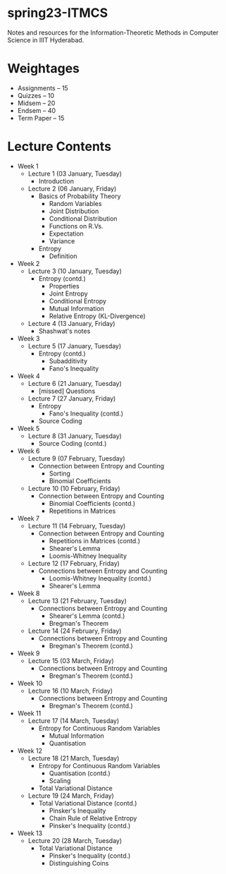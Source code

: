 # spring23-ITMCS
Notes and resources for the Information-Theoretic Methods in Computer Science in IIIT Hyderabad.

# Weightages
* Assignments – 15
* Quizzes – 10
* Midsem – 20
* Endsem – 40
* Term Paper – 15

# Lecture Contents
* Week 1
    * Lecture 1 (03 January, Tuesday)
        - Introduction
    * Lecture 2 (06 January, Friday)
        - Basics of Probability Theory
            - Random Variables
            - Joint Distribution
            - Conditional Distribution
            - Functions on R.Vs.
            - Expectation
            - Variance
        - Entropy
            - Definition
* Week 2
    * Lecture 3 (10 January, Tuesday)
        - Entropy (contd.)
            - Properties
            - Joint Entropy
            - Conditional Entropy
            - Mutual Information
            - Relative Entropy (KL-Divergence)
    * Lecture 4 (13 January, Friday)
        - Shashwat's notes
* Week 3
    * Lecture 5 (17 January, Tuesday)
        - Entropy (contd.)
            - Subadditivity
            - Fano's Inequality
* Week 4
    * Lecture 6 (21 January, Tuesday)
        - [missed] Questions
    * Lecture 7 (27 January, Friday)
        - Entropy
            - Fano's Inequality (contd.)
        - Source Coding
* Week 5
    * Lecture 8 (31 January, Tuesday)
        - Source Coding (contd.)
* Week 6
    * Lecture 9 (07 February, Tuesday)
        - Connection between Entropy and Counting
            - Sorting
            - Binomial Coefficients
    * Lecture 10 (10 February, Friday)
        - Connection between Entropy and Counting
            - Binomial Coefficients (contd.)
            - Repetitions in Matrices
* Week 7
    * Lecture 11 (14 February, Tuesday)
        - Connection between Entropy and Counting
            - Repetitions in Matrices (contd.)
            - Shearer's Lemma
            - Loomis-Whitney Inequality
    * Lecture 12 (17 February, Friday)
        - Connections between Entropy and Counting
            - Loomis-Whitney Inequality (contd.)
            - Shearer's Lemma
* Week 8
    * Lecture 13 (21 February, Tuesday)
        - Connections between Entropy and Counting
            - Shearer's Lemma (contd.)
            - Bregman's Theorem
    * Lecture 14 (24 February, Friday)
        - Connections between Entropy and Counting
            - Bregman's Theorem (contd.)
* Week 9
    * Lecture 15 (03 March, Friday)
        - Connections between Entropy and Counting
            - Bregman's Theorem (contd.)
* Week 10
    * Lecture 16 (10 March, Friday)
        - Connections between Entropy and Counting
            - Bregman's Theorem (contd.)
* Week 11
    * Lecture 17 (14 March, Tuesday)
        - Entropy for Continuous Random Variables
            - Mutual Information
            - Quantisation
* Week 12
    * Lecture 18 (21 March, Tuesday)
        - Entropy for Continuous Random Variables
            - Quantisation (contd.)
            - Scaling
        - Total Variational Distance
    * Lecture 19 (24 March, Friday)
        - Total Variational Distance (contd.)
            - Pinsker's Inequality
            - Chain Rule of Relative Entropy
            - Pinsker's Inequality (contd.)
* Week 13
    * Lecture 20 (28 March, Tuesday)
        - Total Variational Distance
            - Pinsker's Inequality (contd.)
            - Distinguishing Coins